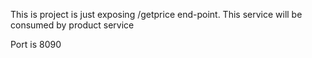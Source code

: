
This is project is just exposing /getprice end-point.
This service will be consumed by product service

Port is 8090










